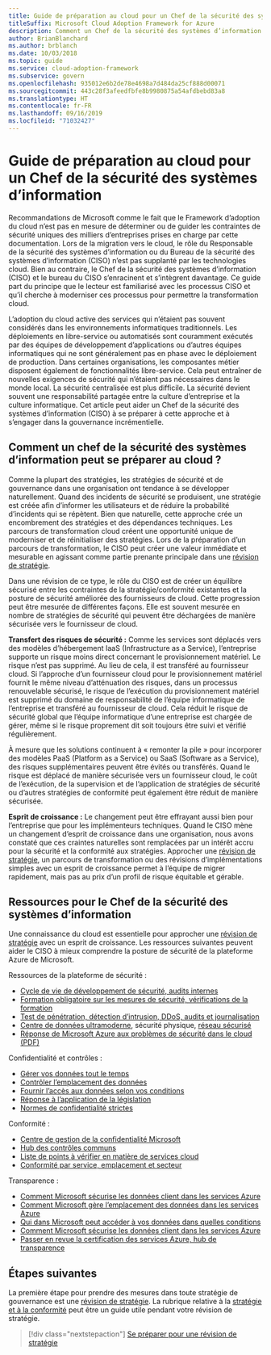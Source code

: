 ```yaml
---
title: Guide de préparation au cloud pour un Chef de la sécurité des systèmes d’information
titleSuffix: Microsoft Cloud Adoption Framework for Azure
description: Comment un Chef de la sécurité des systèmes d’information peut se préparer au cloud
author: BrianBlanchard
ms.author: brblanch
ms.date: 10/03/2018
ms.topic: guide
ms.service: cloud-adoption-framework
ms.subservice: govern
ms.openlocfilehash: 935012e6b2de78e4698a7d484da25cf888d00071
ms.sourcegitcommit: 443c28f3afeedfbfe8b9980875a54afdbebd83a8
ms.translationtype: HT
ms.contentlocale: fr-FR
ms.lasthandoff: 09/16/2019
ms.locfileid: "71032427"
---
```

# <a name="ciso-cloud-readiness-guide"></a>Guide de préparation au cloud pour un Chef de la sécurité des systèmes d’information

Recommandations de Microsoft comme le fait que le Framework d’adoption du cloud n’est pas en mesure de déterminer ou de guider les contraintes de sécurité uniques des milliers d’entreprises prises en charge par cette documentation. Lors de la migration vers le cloud, le rôle du Responsable de la sécurité des systèmes d’information ou du Bureau de la sécurité des systèmes d’information (CISO) n’est pas supplanté par les technologies cloud. Bien au contraire, le Chef de la sécurité des systèmes d’information (CISO) et le bureau du CISO s’enracinent et s’intègrent davantage. Ce guide part du principe que le lecteur est familiarisé avec les processus CISO et qu’il cherche à moderniser ces processus pour permettre la transformation cloud.

L’adoption du cloud active des services qui n’étaient pas souvent considérés dans les environnements informatiques traditionnels. Les déploiements en libre-service ou automatisés sont couramment exécutés par des équipes de développement d’applications ou d’autres équipes informatiques qui ne sont généralement pas en phase avec le déploiement de production. Dans certaines organisations, les composantes métier disposent également de fonctionnalités libre-service. Cela peut entraîner de nouvelles exigences de sécurité qui n’étaient pas nécessaires dans le monde local. La sécurité centralisée est plus difficile. La sécurité devient souvent une responsabilité partagée entre la culture d’entreprise et la culture informatique. Cet article peut aider un Chef de la sécurité des systèmes d’information (CISO) à se préparer à cette approche et à s’engager dans la gouvernance incrémentielle.

<!-- markdownlint-disable MD026 -->

## <a name="how-can-a-ciso-prepare-for-the-cloud"></a>Comment un chef de la sécurité des systèmes d’information peut se préparer au cloud ?

Comme la plupart des stratégies, les stratégies de sécurité et de gouvernance dans une organisation ont tendance à se développer naturellement. Quand des incidents de sécurité se produisent, une stratégie est créée afin d’informer les utilisateurs et de réduire la probabilité d’incidents qui se répètent. Bien que naturelle, cette approche crée un encombrement des stratégies et des dépendances techniques. Les parcours de transformation cloud créent une opportunité unique de moderniser et de réinitialiser des stratégies. Lors de la préparation d’un parcours de transformation, le CISO peut créer une valeur immédiate et mesurable en agissant comme partie prenante principale dans une [révision de stratégie](./cloud-policy-review.md).

Dans une révision de ce type, le rôle du CISO est de créer un équilibre sécurisé entre les contraintes de la stratégie/conformité existantes et la posture de sécurité améliorée des fournisseurs de cloud. Cette progression peut être mesurée de différentes façons. Elle est souvent mesurée en nombre de stratégies de sécurité qui peuvent être déchargées de manière sécurisée vers le fournisseur de cloud.

**Transfert des risques de sécurité :** Comme les services sont déplacés vers des modèles d’hébergement IaaS (Infrastructure as a Service), l’entreprise supporte un risque moins direct concernant le provisionnement matériel. Le risque n’est pas supprimé. Au lieu de cela, il est transféré au fournisseur cloud. Si l’approche d’un fournisseur cloud pour le provisionnement matériel fournit le même niveau d’atténuation des risques, dans un processus renouvelable sécurisé, le risque de l’exécution du provisionnement matériel est supprimé du domaine de responsabilité de l’équipe informatique de l’entreprise et transféré au fournisseur de cloud. Cela réduit le risque de sécurité global que l’équipe informatique d’une entreprise est chargée de gérer, même si le risque proprement dit soit toujours être suivi et vérifié régulièrement.

À mesure que les solutions continuent à « remonter la pile » pour incorporer des modèles PaaS (Platform as a Service) ou SaaS (Software as a Service), des risques supplémentaires peuvent être évités ou transférés. Quand le risque est déplacé de manière sécurisée vers un fournisseur cloud, le coût de l’exécution, de la supervision et de l’application de stratégies de sécurité ou d’autres stratégies de conformité peut également être réduit de manière sécurisée.

**Esprit de croissance :** Le changement peut être effrayant aussi bien pour l’entreprise que pour les implémenteurs techniques. Quand le CISO mène un changement d’esprit de croissance dans une organisation, nous avons constaté que ces craintes naturelles sont remplacées par un intérêt accru pour la sécurité et la conformité aux stratégies. Approcher une [révision de stratégie](./cloud-policy-review.md), un parcours de transformation ou des révisions d’implémentations simples avec un esprit de croissance permet à l’équipe de migrer rapidement, mais pas au prix d’un profil de risque équitable et gérable.

## <a name="resources-for-the-chief-information-security-officer"></a>Ressources pour le Chef de la sécurité des systèmes d’information

Une connaissance du cloud est essentielle pour approcher une [révision de stratégie](./cloud-policy-review.md) avec un esprit de croissance. Les ressources suivantes peuvent aider le CISO à mieux comprendre la posture de sécurité de la plateforme Azure de Microsoft.

Ressources de la plateforme de sécurité :

- [Cycle de vie de développement de sécurité, audits internes](https://www.microsoft.com/sdl)
- [Formation obligatoire sur les mesures de sécurité, vérifications de la formation](https://downloads.cloudsecurityalliance.org/star/self-assessment/StandardResponsetoRequestforInformationWindowsAzureSecurityPrivacy.docx)
- [Test de pénétration, détection d’intrusion, DDoS, audits et journalisation](https://www.microsoft.com/trustcenter/Security/AuditingAndLogging)
- [Centre de données ultramoderne](https://www.microsoft.com/cloud-platform/global-datacenters), sécurité physique, [réseau sécurisé](https://docs.microsoft.com/azure/security/security-network-overview)
- [Réponse de Microsoft Azure aux problèmes de sécurité dans le cloud (PDF)](https://aka.ms/SecurityResponsePaper)

Confidentialité et contrôles :

- [Gérer vos données tout le temps](https://www.microsoft.com/trustcenter/Privacy/You-own-your-data)
- [Contrôler l’emplacement des données](https://www.microsoft.com/trustcenter/Privacy/Where-your-data-is-located)
- [Fournir l’accès aux données selon vos conditions](https://www.microsoft.com/trustcenter/Privacy/Who-can-access-your-data-and-on-what-terms)
- [Réponse à l’application de la législation](https://www.microsoft.com/trustcenter/Privacy/Responding-to-govt-agency-requests-for-customer-data)
- [Normes de confidentialité strictes](https://www.microsoft.com/TrustCenter/Privacy/We-set-and-adhere-to-stringent-standards)

Conformité :

- [Centre de gestion de la confidentialité Microsoft](https://www.microsoft.com/trustcenter/default.aspx)
- [Hub des contrôles communs](https://www.microsoft.com/trustcenter/Common-Controls-Hub)
- [Liste de points à vérifier en matière de services cloud](https://www.microsoft.com/trustcenter/Compliance/Due-Diligence-Checklist)
- [Conformité par service, emplacement et secteur](https://www.microsoft.com/trustcenter/Compliance/default.aspx)

Transparence :

- [Comment Microsoft sécurise les données client dans les services Azure](https://www.microsoft.com/trustcenter/Transparency/default.aspx)
- [Comment Microsoft gère l’emplacement des données dans les services Azure](https://azuredatacentermap.azurewebsites.net)
- [Qui dans Microsoft peut accéder à vos données dans quelles conditions](https://www.microsoft.com/trustcenter/Privacy/Who-can-access-your-data-and-on-what-terms)
- [Comment Microsoft sécurise les données client dans les services Azure](https://www.microsoft.com/trustcenter/Transparency/default.aspx)
- [Passer en revue la certification des services Azure, hub de transparence](https://www.microsoft.com/trustcenter/Compliance/default.aspx)

## <a name="next-steps"></a>Étapes suivantes

La première étape pour prendre des mesures dans toute stratégie de gouvernance est une [révision de stratégie](./cloud-policy-review.md). La rubrique relative à la [stratégie et à la conformité](./index.md) peut être un guide utile pendant votre révision de stratégie.

> [!div class="nextstepaction"]
> [Se préparer pour une révision de stratégie](./cloud-policy-review.md)
